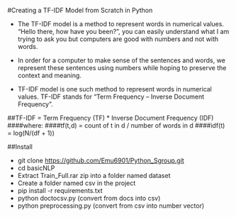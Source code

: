 #Creating a TF-IDF Model from Scratch in Python

- The TF-IDF model is a method to represent words in numerical values. “Hello there, how have you been?”, you can easily understand what I am trying to ask you but computers are good with numbers and not with words.

- In order for a computer to make sense of the sentences and words, we represent these sentences using numbers while hoping to preserve the context and meaning.

- TF-IDF model is one such method to represent words in numerical values. TF-IDF stands for “Term Frequency – Inverse Document Frequency”.

##TF-IDF = Term Frequency (TF) * Inverse Document Frequency (IDF)
####where:
####tf(t,d) = count of t in d / number of words in d
####idf(t) = log(N/(df + 1))

##Install
- git clone https://github.com/Emu6901/Python_Sgroup.git
- cd basicNLP  
- Extract Train_Full.rar zip into a folder named dataset
- Create a folder named csv in the project
- pip install -r requirements.txt
- python doctocsv.py (convert from docs into csv)
- python preprocessing.py (convert from csv into number vector)
 